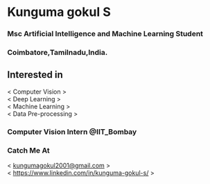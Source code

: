 <!--- - 👋 Hi, I’m @Gokul14092001
- 👀 I’m interested in machine learning and datascience
- 🌱 I’m currently learning machine learning algorithms
- 💞️ I’m looking to collaborate on ml projects
- 📫 How to reach me ...@kungumagokul2001@gmail.com
--->
<!---
Gokul14092001/Gokul14092001 is a ✨ special ✨ repository because its `README.md` (this file) appears on your GitHub profile.
You can click the Preview link to take a look at your changes.
--->
# Kunguma gokul S  
### Msc Artificial Intelligence and Machine Learning Student
### Coimbatore,Tamilnadu,India.

## Interested in  
< Computer Vision >  
< Deep Learning >  
< Machine Learning >  
< Data Pre-processing >  
  
### Computer Vision Intern @IIT_Bombay   

### Catch Me At  
< kungumagokul2001@gmail.com >    
< https://www.linkedin.com/in/kunguma-gokul-s/ >  

